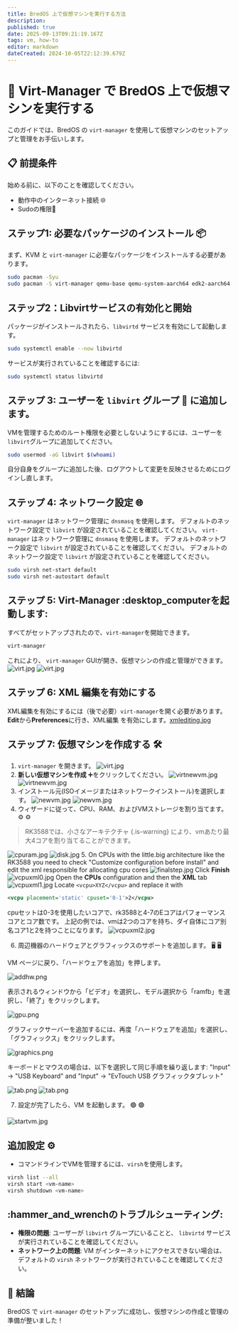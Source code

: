 ```yaml
---
title: BredOS 上で仮想マシンを実行する方法
description:
published: true
date: 2025-09-13T09:21:19.167Z
tags: vm, how-to
editor: markdown
dateCreated: 2024-10-05T22:12:39.679Z
---
```


# 🚀 Virt-Manager で BredOS 上で仮想マシンを実行する

このガイドでは、BredOS の `virt-manager` を使用して仮想マシンのセットアップと管理をお手伝いします。

## 📋 前提条件

始める前に、以下のことを確認してください。

- 動作中のインターネット接続 🌐
- Sudoの権限🔑

## ステップ1: 必要なパッケージのインストール 📦

まず、KVM と `virt-manager` に必要なパッケージをインストールする必要があります。

```bash
sudo pacman -Syu
sudo pacman -S virt-manager qemu-base qemu-system-aarch64 edk2-aarch64 dnsmasq 
```

## ステップ2：Libvirtサービスの有効化と開始 <unk>

パッケージがインストールされたら、`libvirtd` サービスを有効にして起動します。

```bash
sudo systemctl enable --now libvirtd
```

サービスが実行されていることを確認するには:

```bash
sudo systemctl status libvirtd
```

## ステップ 3: ユーザーを `libvirt` グループ 👥 に追加します。

VMを管理するためのルート権限を必要としないようにするには、ユーザーを`libvirt`グループに追加してください。

```bash
sudo usermod -aG libvirt $(whoami)
```

自分自身をグループに追加した後、ログアウトして変更を反映させるためにログインし直します。

## ステップ 4: ネットワーク設定 🌐

`virt-manager` はネットワーク管理に `dnsmasq` を使用します。 デフォルトのネットワーク設定で `libvirt` が設定されていることを確認してください。 `virt-manager` はネットワーク管理に `dnsmasq` を使用します。 デフォルトのネットワーク設定で `libvirt` が設定されていることを確認してください。 デフォルトのネットワーク設定で `libvirt` が設定されていることを確認してください。

```bash
sudo virsh net-start default
sudo virsh net-autostart default
```

## ステップ 5: Virt-Manager :desktop_computerを起動します:

すべてがセットアップされたので、`virt-manager`を開始できます。

```bash
virt-manager
```

これにより、 `virt-manager` GUIが開き、仮想マシンの作成と管理ができます。
![virt.jpg](/vms/virt.jpg)
![virt.jpg](/vms/virt.jpg)

## ステップ 6: XML 編集を有効にする

XML編集を有効にするには（後で必要）`virt-manager`を開く必要があります。**Edit**から**Preferences**に行き、XML編集
を有効にします。[xmlediting.jpg](/vms/xmlediting.jpg)

## ステップ 7: 仮想マシンを作成する 🛠️

1. `virt-manager` を開きます。
   ![virt.jpg](/vms/virt.jpg)
2. **新しい仮想マシンを作成** ➕をクリックしてください。
   ![virtnewvm.jpg](/vms/virtnewvm.jpg)
   ![virtnewvm.jpg](/vms/virtnewvm.jpg)
3. インストール元(ISOイメージまたはネットワークインストール)を選択します。
   ![newvm.jpg](/vms/newvm.jpg)
   ![newvm.jpg](/vms/newvm.jpg)
4. ウィザードに従って、CPU、RAM、およびVMストレージを割り当てます。 ⚙️ ⚙️

> RK3588では、小さなアーキテクチャ
> {.is-warning} により、vmあたり最大4コアを割り当てることができます。

![cpuram.jpg](/vms/cpuram.jpg)
![disk.jpg](/vms/disk.jpg)
5. On CPUs with the little.big architecture like the RK3588 you need to check "Customize configuration before install" and edit the xml responsible for allocating cpu cores
![finalstep.jpg](/vms/finalstep.jpg)
Click **Finish**
![vcpuxml0.jpg](/vms/vcpuxml0.jpg)
Open the **CPUs** configuration and then the **XML** tab
![vcpuxml1.jpg](/vms/vcpuxml1.jpg)
Locate `<vcpu>XYZ</vcpu>` and replace it with

```xml
<vcpu placement='static' cpuset='0-1'>2</vcpu>
```

cpuセットは0-3を使用したいコアで、rk3588と4-7のEコアはパフォーマンスコアとコア数です。 上記の例では、vmは2つのコアを持ち、ダイ自体にコア別名コア1と2を持つことになります。
![vcpuxml2.jpg](/vms/vcpuxml2.jpg)

6. 周辺機器のハードウェアとグラフィックスのサポートを追加します。 🖥️ 🖥️

VM ページに戻り、「ハードウェアを追加」を押します。

![addhw.png](/vms/addhw.png)

表示されるウィンドウから「ビデオ」を選択し、モデル選択から「ramfb」を選択し、「終了」をクリックします。

![gpu.png](/vms/gpu.png)

グラフィックサーバーを追加するには、再度「ハードウェアを追加」を選択し、「グラフィックス」をクリックします。

![graphics.png](/vms/graphics.png)

キーボードとマウスの場合は、以下を選択して同じ手順を繰り返します:
"Input" -> "USB Keyboard"
and
"Input" -> "EvTouch USB グラフィックタブレット"

![tab.png](/vms/kb.png)
![tab.png](/vms/tab.png)

7. 設定が完了したら、VM を起動します。 🟢 🟢

![startvm.jpg](/vms/startvm.jpg)

## 追加設定 ⚙️

- コマンドラインでVMを管理するには、`virsh`を使用します。

```bash
virsh list --all
virsh start <vm-name>
virsh shutdown <vm-name>
```

## :hammer_and_wrenchのトラブルシューティング:

- **権限の問題**: ユーザーが `libvirt` グループにいることと、 `libvirtd` サービスが実行されていることを確認してください。
- **ネットワーク上の問題**: VM がインターネットにアクセスできない場合は、デフォルトの `virsh` ネットワークが実行されていることを確認してください。

## 🎉 結論

BredOS で `virt-manager` のセットアップに成功し、仮想マシンの作成と管理の準備が整いました！
